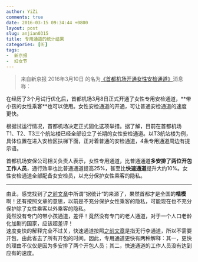 ```yaml
---
author: YiZi
comments: true
date: 2016-03-15 09:34:44 +0800
layout: post
slug: anjian0315
title: 专用通道的统计结果
categories: [听]
tags:
-  新京报
-  妇女节
---
```

<div class="quote"> <blockquote>
    	来自新京报 2016年3月10日 的名为<a href="http://epaper.bjnews.com.cn/html/2016-03/10/content_625660.htm?div=-1">《首都机场开通女性安检通道》</a>消息称：
    </blockquote>
</div>
在经历了3个月试行优化后，首都机场3月8日正式开通了女性专用安检通道，**带小孩的女性乘客**也可以使用。女性安检通道的开通，可让普通安检通道的速度更快。

根据试运行情况，首都机场决定正式固化这项举措。据了解，目前在首都机场T1、T2、T3三个航站楼已经全部设立了长期的女性安检通道。以T3航站楼为例，具体位置在进入安检区扶梯下面，正对着普通的安检通道，4条专用通道周边有提示语。

首都机场安保公司相关负责人表示，女性专用通道，比普通通道**多安排了两位开包工作人员**，通行效率也比普通通道提高25%，甚至比**快速通道**提升大约10%。女性安检通道全部配备女安检员，以充分保护女性乘客的隐私。
<hr/>
<div class="commentsonquote">
<div class="yizi">由此，感觉找到了<a href="{% post_url comments/2016-03-09-anjian %}">之前文章</a>中所谓”据统计“的来源了，果然首都才是全国的<strong>楷模</strong>啊！还有按照文章的意思，以前是不充分保护女性乘客的隐私，可能现在也不充分保护除了女性乘客以外乘客的隐私。<br/>
竟然没有专门的带小孩通道，差评！竟然没有专门的老人通道，对于一个人口老龄化加剧的国家，应该超差评！<br/>
速度变快的解释完全不过关，快速通道按照<a href="{% post_url comments/2016-03-09-anjian %}">之前文章</a>是指无行李通道，所以不需要开包，由此省去了所有开包的时间。因此，专用通道更快有两种解释：其一，更快的理由不仅仅是因为多安排了两个开包人员；其二，快速通道的工作人员没有达到应有的速度。</div>
</div>
